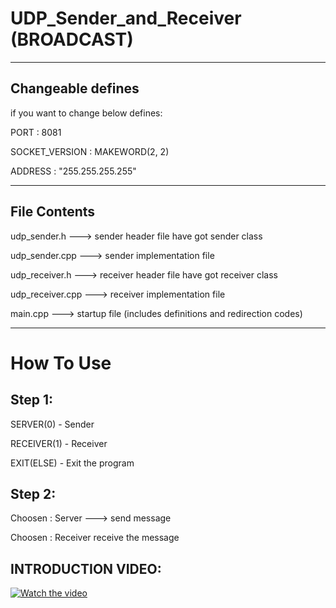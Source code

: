 # UDP_Sender_and_Receiver (BROADCAST)
------------------------------------
## Changeable defines
if you want to change below defines:

PORT : 8081

SOCKET_VERSION : MAKEWORD(2, 2)

ADDRESS : "255.255.255.255"

------------------------------------
## File Contents
udp_sender.h      ---> sender header file have got sender class

udp_sender.cpp    ---> sender implementation file

udp_receiver.h    ---> receiver header file have got receiver class

udp_receiver.cpp  ---> receiver implementation file

main.cpp          ---> startup file (includes definitions and redirection codes)

------------------------------------

# How To Use

## Step 1:

SERVER(0) - Sender

RECEIVER(1) - Receiver

EXIT(ELSE) - Exit the program

## Step 2:

Choosen : Server ---> send message

Choosen : Receiver receive the message

## INTRODUCTION VIDEO:

[![Watch the video](https://github.com/user-attachments/assets/65647584-f1b1-43c8-bf65-d8581a58c447)](https://github.com/user-attachments/assets/65647584-f1b1-43c8-bf65-d8581a58c447)






